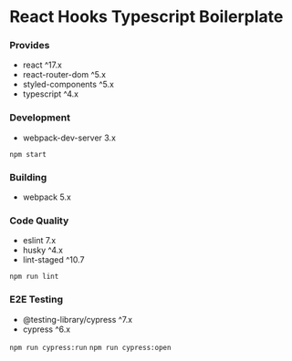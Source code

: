 # React Hooks Typescript Boilerplate

### Provides

- react ^17.x
- react-router-dom ^5.x
- styled-components ^5.x
- typescript ^4.x

### Development

- webpack-dev-server 3.x

`npm start`

### Building

- webpack 5.x

### Code Quality

- eslint 7.x
- husky ^4.x
- lint-staged ^10.7

`npm run lint`

### E2E Testing

- @testing-library/cypress ^7.x
- cypress ^6.x

`npm run cypress:run`
`npm run cypress:open`

